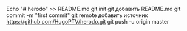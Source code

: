 Echo "# herodo" >> README.md 
git init 
git добавить README.md 
git commit -m "first commit" 
git remote добавить источник https://github.com/HugoPTV/herodo.git
 git push -u origin master
